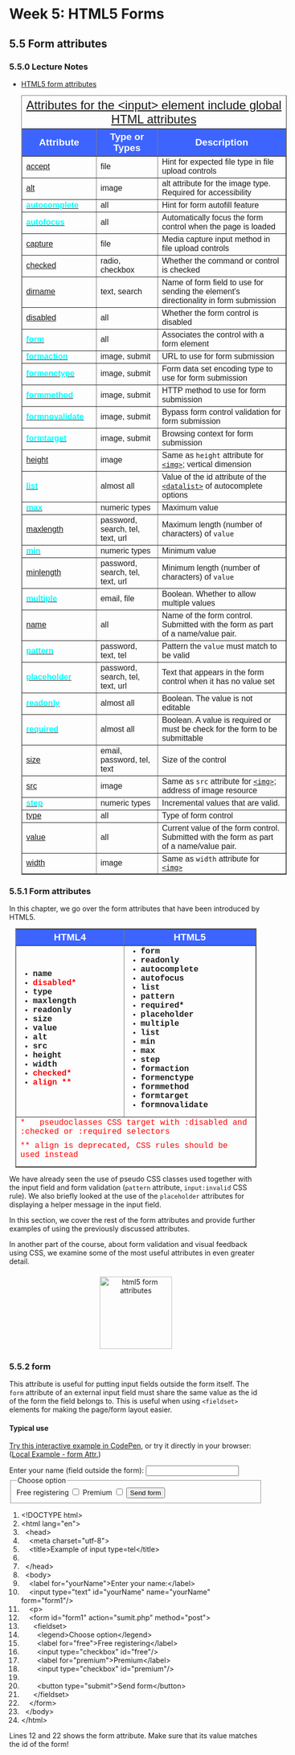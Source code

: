 # Week 5: HTML5 Forms


## 5.5 Form attributes


### 5.5.0 Lecture Notes

+ [HTML5 form attributes](https://tinyurl.com/j7gv3y6)

  <table style="font-family: Arial,Helvetica,Sans-Serif; margin: 0 auto; width: 55vw;" cellspacing="0" cellpadding="5" border="1">
    <caption style="font-size: 1.5em; margin: 0.2em;"><a href="https://tinyurl.com/j7gv3y6">Attributes for the &lt;input&gt; element include global HTML attributes</a></caption>
    <thead>
    <tr style="font-size: 1.2em;">
      <th style="text-align: center; background-color: #3d64ff; color: #ffffff; width: 5%;">Attribute</th>
      <th style="text-align: center; background-color: #3d64ff; color: #ffffff; width:10%;">Type or Types</th>
      <th style="text-align: center; background-color: #3d64ff; color: #ffffff; width:30%;">Description</th>
    </tr>
  </thead>
  <tbody>
    <tr><td><a href="https://developer.mozilla.org/en-US/docs/Web/HTML/Element/input#htmlattrdefaccept">accept</a></td><td>file</td><td>Hint for expected file type in file upload controls</td></tr>
    <tr><td><a href="https://developer.mozilla.org/en-US/docs/Web/HTML/Element/input#htmlattrdefalt">alt</a></td><td>image</td><td>alt attribute for the image type. Required for accessibility</td></tr>
    <tr><td><a href="https://developer.mozilla.org/en-US/docs/Web/HTML/Element/input#htmlattrdefautocomplete"><strong style="color: cyan;">autocomplete</strong></a></td><td>all</td><td>Hint for form autofill feature</td></tr>
    <tr><td><a href="https://developer.mozilla.org/en-US/docs/Web/HTML/Element/input#htmlattrdefautofocus"><strong style="color: cyan;">autofocus</strong></a></td><td>all</td><td>Automatically focus the form control when the page is loaded</td></tr>
    <tr><td><a href="https://developer.mozilla.org/en-US/docs/Web/HTML/Element/input#htmlattrdefcapture">capture</a></td><td>file</td><td>Media capture input method in file upload controls</td></tr>
    <tr><td><a href="https://developer.mozilla.org/en-US/docs/Web/HTML/Element/input#htmlattrdefchecked">checked</a></td><td>radio, checkbox</td><td>Whether the command or control is checked</td></tr>
    <tr><td><a href="https://developer.mozilla.org/en-US/docs/Web/HTML/Element/input#htmlattrdefdirname">dirname</a></td><td>text, search</td><td>Name of form field to use for sending the element's directionality in form submission</td></tr>
    <tr><td><a href="https://developer.mozilla.org/en-US/docs/Web/HTML/Element/input#htmlattrdefdisabled">disabled</a></td><td>all</td><td>Whether the form control is disabled</td></tr>
    <tr><td><a href="https://developer.mozilla.org/en-US/docs/Web/HTML/Element/input#htmlattrdefform"><strong style="color: cyan;">form</strong></a></td><td>all</td><td>Associates the control with a form element</td></tr>
    <tr><td><a href="https://developer.mozilla.org/en-US/docs/Web/HTML/Element/input#htmlattrdefformaction"><strong style="color: cyan;">formaction</strong></a></td><td>image, submit</td><td>URL to use for form submission</td></tr>
    <tr><td><a href="https://developer.mozilla.org/en-US/docs/Web/HTML/Element/input#htmlattrdefformenctype"><strong style="color: cyan;">formenctype</strong></a></td><td>image, submit</td><td>Form data set encoding type to use for form submission</td></tr>
    <tr><td><a href="https://developer.mozilla.org/en-US/docs/Web/HTML/Element/input#htmlattrdefformmethod"><strong style="color: cyan;">formmethod</strong></a></td><td>image, submit</td><td>HTTP method to use for form submission</td></tr>
    <tr><td><a href="https://developer.mozilla.org/en-US/docs/Web/HTML/Element/input#htmlattrdefformnovalidate"><strong style="color: cyan;">formnovalidate</strong></a></td><td>image, submit</td><td>Bypass form control validation for form submission</td></tr>
    <tr><td><a href="https://developer.mozilla.org/en-US/docs/Web/HTML/Element/input#htmlattrdefformtarget"><strong style="color: cyan;">formtarget</strong> </a></td><td>image, submit</td><td>Browsing context for form submission</td></tr>
    <tr><td><a href="https://developer.mozilla.org/en-US/docs/Web/HTML/Element/input#htmlattrdefheight">height</a></td><td>image</td><td>Same as <code>height</code> attribute for <a href="/en-US/docs/Web/HTML/Element/img" title="The HTML <img> element embeds an image into the document."><code>&lt;img&gt;</code></a>; vertical dimension</td></tr>
    <tr><td><a href="https://developer.mozilla.org/en-US/docs/Web/HTML/Element/input#htmlattrdeflist"><strong style="color: cyan;">list</strong></a></td><td>almost all</td><td>Value of the id attribute of the <a href="/en-US/docs/Web/HTML/Element/datalist" title="The HTML <datalist> element contains a set of <option> elements that represent the permissible or recommended options available to choose from within other controls."><code>&lt;datalist&gt;</code></a> of autocomplete options</td></tr>
    <tr><td><a href="https://developer.mozilla.org/en-US/docs/Web/HTML/Element/input#htmlattrdefmax"><strong style="color: cyan;">max</strong></a></td><td>numeric types</td><td>Maximum value</td></tr>
    <tr><td><a href="https://developer.mozilla.org/en-US/docs/Web/HTML/Element/input#htmlattrdefmaxlength">maxlength</a></td><td>password, search, tel, text, url</td><td>Maximum length (number of characters) of <code>value</code></td></tr>
    <tr><td><a href="https://developer.mozilla.org/en-US/docs/Web/HTML/Element/input#htmlattrdefmin"><strong style="color: cyan;">min</strong></a></td><td>numeric types</td><td>Minimum value</td></tr>
    <tr><td><a href="https://developer.mozilla.org/en-US/docs/Web/HTML/Element/input#htmlattrdefminlength">minlength</a></td><td>password, search, tel, text, url</td><td>Minimum length (number of characters) of <code>value</code></td></tr>
    <tr><td><a href="https://developer.mozilla.org/en-US/docs/Web/HTML/Element/input#htmlattrdefmultiple"><strong style="color: cyan;">multiple</strong></a></td><td>email, file</td><td>Boolean. Whether to allow multiple values</td></tr>
    <tr><td><a href="https://developer.mozilla.org/en-US/docs/Web/HTML/Element/input#htmlattrdefname">name</a></td><td>all</td><td>Name of the form control. Submitted with the form as part of a name/value pair.</td></tr>
    <tr><td><a href="https://developer.mozilla.org/en-US/docs/Web/HTML/Element/input#htmlattrdefpattern"><strong style="color: cyan;">pattern</strong></a></td><td>password, text, tel</td><td>Pattern the <code>value</code> must match to be valid</td></tr>
    <tr><td><a href="https://developer.mozilla.org/en-US/docs/Web/HTML/Element/input#htmlattrdefplaceholder"><strong style="color: cyan;">placeholder</strong></a></td><td>password, search, tel, text, url</td><td>Text that appears in the form control when it has no value set</td></tr>
    <tr><td><a href="/en-US/docs/Web/HTML/Attributes/readonly"><strong style="color: cyan;">readonly</strong></a></td><td>almost all</td><td>Boolean. The value is not editable</td></tr>
    <tr><td><a href="/en-US/docs/Web/HTML/Attributes/required"><strong style="color: cyan;">required</strong></a></td><td>almost all</td><td>Boolean. A value is required or must be check for the form to be submittable</td></tr>
    <tr><td><a href="https://developer.mozilla.org/en-US/docs/Web/HTML/Element/input#htmlattrdefsize">size</a></td><td>email, password, tel, text</td><td>Size of the control</td></tr>
    <tr><td><a href="https://developer.mozilla.org/en-US/docs/Web/HTML/Element/input#htmlattrdefsrc">src</a></td><td>image</td><td>Same as <code>src</code> attribute for <a href="/en-US/docs/Web/HTML/Element/img" title="The HTML <img> element embeds an image into the document."><code>&lt;img&gt;</code></a>; address of image resource</td></tr>
    <tr><td><a href="https://developer.mozilla.org/en-US/docs/Web/HTML/Element/input#htmlattrdefstep"><strong style="color: cyan;">step</strong></a></td><td>numeric types</td><td>Incremental values that are valid.</td></tr>
    <tr><td><a href="https://developer.mozilla.org/en-US/docs/Web/HTML/Element/input#htmlattrdeftype">type</a></td><td>all</td><td>Type of form control</td></tr>
    <tr><td><a href="https://developer.mozilla.org/en-US/docs/Web/HTML/Element/input#htmlattrdefvalue">value</a></td><td>all</td><td>Current value of the form control. Submitted with the form as part of a name/value pair.</td></tr>
    <tr><td><a href="https://developer.mozilla.org/en-US/docs/Web/HTML/Element/input#htmlattrdefwidth">width</a></td><td>image</td><td>Same as <code>width</code> attribute for <a href="/en-US/docs/Web/HTML/Element/img" title="The HTML <img> element embeds an image into the document."><code>&lt;img&gt;</code></a></td> </tr>
  </tbody>
  </table>






### 5.5.1 Form attributes

In this chapter, we go over the form attributes that have been introduced by HTML5.

<table style="font-family: Arial,Helvetica,Sans-Serif; margin: 0 auto; width: 50vw;" cellspacing="0" cellpadding="5" border="1">
  <thead>
  <tr style="font-size: 1.2em;">
    <th style="text-align: center; background-color: #3d64ff; color: #ffffff; width:20%;">HTML4</th>
    <th style="text-align: center; background-color: #3d64ff; color: #ffffff; width:20%;">HTML5</th>
  </tr>
  </thead>
  <tbody style="font-family: 'courier new', courier;">
  <tr>
  <td>
  <ul class="column" style="padding-left: 0px; margin-top: 0px; margin-bottom: 10px; margin-left: 25px;">
  <li><strong>name</strong></li><li><strong><span style="color: #ff0000; font-family: 'courier new', courier;">disabled*</span></strong></li>
  <li><strong>type</strong></li><li><strong>maxlength</strong></li><li><strong>readonly</strong></li><li><strong>size</strong></li><li><strong>value</strong></li><li><strong>alt</strong></li><li><strong>src</strong></li><li><strong>height</strong></li><li><strong>width</strong></li>
  <li><strong><span style="color: #ff0000; font-family: 'courier new', courier;">checked*</span></strong></li>
  <li><strong><span style="color: #ff0000; font-family: 'courier new', courier;">align&nbsp;**</span></strong></li>
  </ul></td>
  <td>
  <ul class="column" style="padding-left: 0px; margin-top: 0px; margin-bottom: 10px; margin-left: 25px;">
  <li><strong>form</strong></li><li><strong>readonly</strong></li><li><strong>autocomplete</strong></li><li><strong>autofocus</strong></li><li><strong>list</strong></li><li><strong>pattern</strong></li><li><strong>required*</strong></li><li><strong>placeholder</strong></li><li><strong>multiple</strong></li><li><strong>list</strong></li><li><strong>min</strong></li><li><strong>max</strong></li><li><strong>step</strong></li><li><strong>formaction</strong></li><li><strong>formenctype</strong></li><li><strong>formmethod</strong></li><li><strong>formtarget</strong></li><li><strong>formnovalidate</strong></li>
  </ul></td>
  </tr>
  <tr>
  <td colspan="2"><p style="margin: 0px 0px 10px;"><span style="color: #ff0000;">* &nbsp; pseudoclasses CSS target with :disabled and :checked or&nbsp;:required&nbsp;selectors</span></p><p style="margin: 0px 0px 10px;"><span style="color: #ff0000;">** align is deprecated, CSS rules should be used instead</span></p></td>
  </tr>
  </tbody>
</table>

We have already seen the use of pseudo CSS classes used together with the input field and form validation (`pattern` attribute, `input:invalid` CSS rule). We also briefly looked at the use of the `placeholder` attributes for displaying a helper message in the input field.

In this section, we cover the rest of the form attributes and provide further examples of using the previously discussed attributes. 

In another part of the course, about form validation and visual feedback using CSS, we examine some of the most useful attributes in even greater detail.

<figure style="margin: 0.5em; text-align: center;">
  <img style="margin: 0.1em; padding-top: 0.5em; width: 15vw;"
    onclick="window.open('https://tinyurl.com/y5eese3q')"
    src    ="https://tinyurl.com/yy3twz2j"
    alt    ="html5 form attributes"
    title  ="html5 form attributes"
  />
</figure>


### 5.5.2 form

This attribute is useful for putting input fields outside the form itself. The `form` attribute of an external input field must share the same value as the id of the form the field belongs to. This is useful when using `<fieldset>` elements for making the page/form layout easier.


#### Typical use

[Try this interactive example in CodePen](http://codepen.io/w3devcampus/pen/jmdpyv),  or try it directly in your browser: ([Local Example - form Attr.](src/5.2.2-example1.html))

<div class="exampleHTML"><label for="yourName">Enter your name (field outside the form):</label> <input id="yourName" name="yourName" form="form1" type="text"><form id="form1" action="sumit.php" method="post"><fieldset><legend>Choose option</legend> <label class="label" for="free">Free registering</label> <input id="free" type="checkbox"> <label class="label" for="premium">Premium</label> <input id="premium" type="checkbox"> <button type="submit">Send form</button></fieldset></form></div>

<div class="source-code"><ol class="linenums">
<li class="L0" style="margin-bottom: 0px;" value="1"><span class="dec">&lt;!DOCTYPE html&gt;</span></li>
<li class="L1" style="margin-bottom: 0px;"><span class="tag">&lt;html</span><span class="pln"> </span><span class="atn">lang</span><span class="pun">=</span><span class="atv">"en"</span><span class="tag">&gt;</span></li>
<li class="L2" style="margin-bottom: 0px;"><span class="tag">&nbsp; &lt;head&gt;</span></li>
<li class="L3" style="margin-bottom: 0px;"><span class="tag">&nbsp; </span><span class="tag">&nbsp; </span><span class="tag">&lt;meta</span><span class="pln"> </span><span class="atn">charset</span><span class="pun">=</span><span class="atv">"utf-8"</span><span class="tag">&gt;</span></li>
<li class="L4" style="margin-bottom: 0px;"><span class="tag"><span class="tag">&nbsp; </span></span><span class="tag"><span class="tag"><span class="tag">&nbsp; </span></span>&lt;title&gt;</span><span class="pln">Example of input type=tel</span><span class="tag">&lt;/title&gt;</span></li>
<li class="L5" style="margin-bottom: 0px;"><span class="pln">&nbsp;</span></li>
<li class="L6" style="margin-bottom: 0px;"><span class="tag"><span class="tag">&nbsp; </span>&lt;/head&gt;</span></li>
<li class="L7" style="margin-bottom: 0px;"><span class="tag">&nbsp; </span><span class="tag">&lt;body&gt;</span></li>
<li class="L8" style="margin-bottom: 0px;"><span class="tag">&nbsp; </span><span class="tag">&nbsp; </span><span class="tag">&lt;label</span><span class="pln"> </span><span class="atn">for</span><span class="pun">=</span><span class="atv">"yourName"</span><span class="tag">&gt;</span><span class="pln">Enter your name:</span><span class="tag">&lt;/label&gt;</span></li>
<li class="L9" style="margin-bottom: 0px;"><span class="tag">&nbsp; </span><span class="tag">&nbsp; </span><span class="tag">&lt;input</span><span class="pln"> </span><span class="atn">type</span><span class="pun">=</span><span class="atv">"text"</span><span class="pln"> </span><span class="atn">id</span><span class="pun">=</span><span class="atv">"yourName"</span><span class="pln"> </span><span class="atn">name</span><span class="pun">=</span><span class="atv">"yourName"</span><span class="pln"> </span><span class="atn">form</span><span class="pun">=</span><span class="atv">"form1"</span><span class="tag">/&gt;</span></li>
<li class="L0" style="margin-bottom: 0px;"><span class="tag">&nbsp; </span><span class="tag">&nbsp; </span><span class="tag">&lt;p&gt;</span></li>
<li class="L1" style="margin-bottom: 0px;"><span class="tag">&nbsp; </span><span class="tag">&nbsp; </span><span class="tag">&lt;form</span><span class="pln"> </span><span class="atn">id</span><span class="pun">=</span><span class="atv">"form1"</span><span class="pln"> </span><span class="atn">action</span><span class="pun">=</span><span class="atv">"sumit.php"</span><span class="pln"> </span><span class="atn">method</span><span class="pun">=</span><span class="atv">"post"</span><span class="tag">&gt;</span></li>
<li class="L2" style="margin-bottom: 0px;"><span class="tag">&nbsp; </span><span class="tag">&nbsp; </span><span class="tag">&nbsp; </span><span class="tag">&lt;fieldset&gt;</span></li>
<li class="L3" style="margin-bottom: 0px;"><span class="tag">&nbsp; </span><span class="tag">&nbsp; </span><span class="tag">&nbsp; </span><span class="tag">&nbsp; </span><span class="tag">&lt;legend&gt;</span><span class="pln">Choose option</span><span class="tag">&lt;/legend&gt;</span></li>
<li class="L4" style="margin-bottom: 0px;"><span class="tag">&nbsp; </span><span class="tag">&nbsp; </span><span class="tag">&nbsp; </span><span class="tag">&nbsp; </span><span class="tag">&lt;label</span><span class="pln"> </span><span class="atn">for</span><span class="pun">=</span><span class="atv">"free"</span><span class="tag">&gt;</span><span class="pln">Free registering</span><span class="tag">&lt;/label&gt;</span></li>
<li class="L5" style="margin-bottom: 0px;"><span class="tag">&nbsp; </span><span class="tag">&nbsp; </span><span class="tag">&nbsp; </span><span class="tag">&nbsp; </span><span class="tag">&lt;input</span><span class="pln"> </span><span class="atn">type</span><span class="pun">=</span><span class="atv">"checkbox"</span><span class="pln"> </span><span class="atn">id</span><span class="pun">=</span><span class="atv">"free"</span><span class="tag">/&gt;</span></li>
<li class="L6" style="margin-bottom: 0px;"><span class="tag">&nbsp; </span><span class="tag">&nbsp; </span><span class="tag">&nbsp; </span><span class="tag">&nbsp; </span><span class="tag">&lt;label</span><span class="pln"> </span><span class="atn">for</span><span class="pun">=</span><span class="atv">"premium"</span><span class="tag">&gt;</span><span class="pln">Premium</span><span class="tag">&lt;/label&gt;</span></li>
<li class="L7" style="margin-bottom: 0px;"><span class="tag">&nbsp; </span><span class="tag">&nbsp; </span><span class="tag">&nbsp; </span><span class="tag">&nbsp; </span><span class="tag">&lt;input</span><span class="pln"> </span><span class="atn">type</span><span class="pun">=</span><span class="atv">"checkbox"</span><span class="pln"> </span><span class="atn">id</span><span class="pun">=</span><span class="atv">"premium"</span><span class="tag">/&gt;</span></li>
<li class="L8" style="margin-bottom: 0px;"><span class="pln"> </span></li>
<li class="L9" style="margin-bottom: 0px;"><span class="tag">&nbsp; </span><span class="tag">&nbsp; </span><span class="tag">&nbsp; </span><span class="tag">&nbsp; </span><span class="tag">&lt;button</span><span class="pln"> </span><span class="atn">type</span><span class="pun">=</span><span class="atv">"submit"</span><span class="tag">&gt;</span><span class="pln">Send form</span><span class="tag">&lt;/button&gt;</span></li>
<li class="L0" style="margin-bottom: 0px;"><span class="tag">&nbsp; </span><span class="tag">&nbsp; </span><span class="tag">&nbsp; </span><span class="tag">&lt;/fieldset&gt;</span></li>
<li class="L1" style="margin-bottom: 0px;"><span class="tag">&nbsp; </span><span class="tag">&nbsp; </span><span class="tag">&lt;/form&gt;</span></li>
<li class="L2" style="margin-bottom: 0px;"><span class="tag">&nbsp; </span><span class="tag">&lt;/body&gt;</span></li>
<li class="L3" style="margin-bottom: 0px;"><span class="pln"> </span><span class="tag">&lt;/html&gt;</span></li>
</ol></div>

Lines 12 and 22 shows the form attribute. Make sure that its value matches the id of the form!








